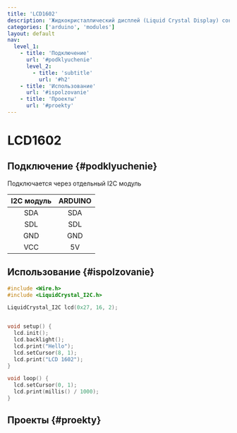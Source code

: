 ```yaml
---
title: 'LCD1602'
description: 'Жидкокристаллический дисплей (Liquid Crystal Display) сокращенно LCD.'
categories: ['arduino', 'modules']
layout: default
nav:
  level_1:
    - title: 'Подключение'
      url: '#podklyuchenie'
      level_2:
        - title: 'subtitle'
          url: '#h2'
    - title: 'Использование'
      url: '#ispolzovanie'
    - title: 'Проекты'
      url: '#proekty'
---
```


# LCD1602

## Подключение {#podklyuchenie}

Подключается через отдельный I2C модуль

| I2C модуль | ARDUINO |
| :--------: | :-----: |
| SDA        | SDA     |
| SDL        | SDL     |
| GND        | GND     |
| VCC        | 5V      |

## Использование {#ispolzovanie}

```c
#include <Wire.h>
#include <LiquidCrystal_I2C.h>

LiquidCrystal_I2C lcd(0x27, 16, 2);


void setup() {
  lcd.init();
  lcd.backlight();
  lcd.print("Hello");
  lcd.setCursor(8, 1);
  lcd.print("LCD 1602");
}

void loop() {
  lcd.setCursor(0, 1);
  lcd.print(millis() / 1000);
}
```

## Проекты {#proekty}
